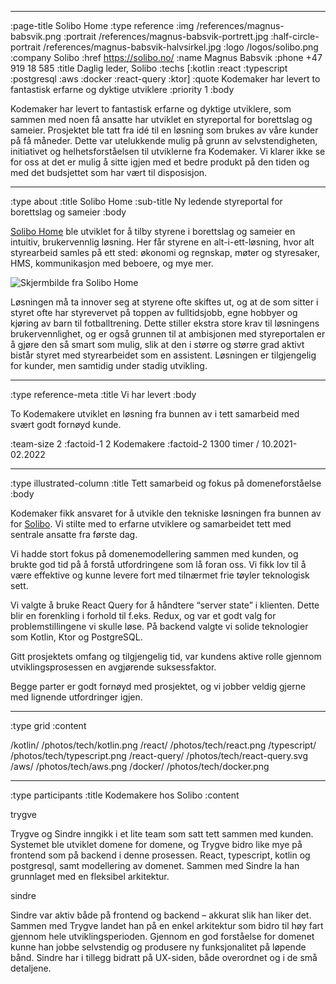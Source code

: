 --------------------------------------------------------------------------------
:page-title Solibo Home
:type reference
:img /references/magnus-babsvik.png
:portrait /references/magnus-babsvik-portrett.jpg
:half-circle-portrait /references/magnus-babsvik-halvsirkel.jpg
:logo /logos/solibo.png
:company Solibo
:href https://solibo.no/
:name Magnus Babsvik
:phone +47 919 18 585
:title Daglig leder, Solibo
:techs [:kotlin :react :typescript :postgresql :aws :docker :react-query :ktor]
:quote Kodemaker har levert to fantastisk erfarne og dyktige utviklere
:priority 1
:body

Kodemaker har levert to fantastisk erfarne og dyktige utviklere, som sammen med noen få ansatte har utviklet
en styreportal for borettslag og sameier. Prosjektet ble tatt fra idé til en løsning som brukes av våre kunder på få
måneder. Dette var utelukkende mulig på grunn av selvstendigheten, initiativet og helhetsforståelsen til utviklerne fra
Kodemaker. Vi klarer ikke se for oss at det er mulig å sitte igjen med et bedre produkt på den tiden og med det
budsjettet som har vært til disposisjon.

--------------------------------------------------------------------------------
:type about
:title Solibo Home
:sub-title Ny ledende styreportal for borettslag og sameier
:body

[Solibo Home](https://home.solibo.no/) ble utviklet for å tilby styrene i borettslag og sameier en intuitiv,
brukervennlig løsning. Her får styrene en alt-i-ett-løsning, hvor alt styrearbeid samles på ett sted: økonomi
og regnskap, møter og styresaker, HMS, kommunikasjon med beboere, og mye mer.

![Skjermbilde fra Solibo Home](/illustrations/references/solibohome.png)

Løsningen må ta innover seg at styrene ofte
skiftes ut, og at de som sitter i styret ofte har styrevervet på toppen av fulltidsjobb, egne hobbyer og kjøring av barn
til fotballtrening. Dette stiller ekstra store krav til løsningens brukervennlighet, og er også grunnen til at
ambisjonen med styreportalen er å gjøre den så smart som mulig, slik at den i større og større grad aktivt bistår styret
med styrearbeidet som en assistent. Løsningen er tilgjengelig for kunder, men samtidig under stadig utvikling.


--------------------------------------------------------------------------------
:type reference-meta
:title Vi har levert
:body

To Kodemakere utviklet en løsning fra bunnen av i tett samarbeid med svært godt fornøyd kunde.

:team-size 2
:factoid-1 2 Kodemakere
:factoid-2 1300 timer / 10.2021-02.2022

--------------------------------------------------------------------------------

:type illustrated-column
:title Tett samarbeid og fokus på domeneforståelse
:body

Kodemaker fikk ansvaret for å utvikle den tekniske løsningen fra bunnen av for [Solibo](https://solibo.no/). Vi stilte med to erfarne
utviklere og samarbeidet tett med sentrale ansatte fra første dag.

Vi hadde stort fokus på domenemodellering sammen med kunden, og brukte god tid på å forstå utfordringene som lå foran
oss. Vi fikk lov til å være effektive og kunne levere fort med tilnærmet frie tøyler teknologisk sett.

Vi valgte å bruke React Query for å håndtere “server state” i klienten. Dette blir en forenkling i forhold til f.eks.
Redux, og var et godt valg for problemstillingene vi skulle løse. På backend valgte vi solide teknologier som Kotlin,
Ktor og PostgreSQL.

Gitt prosjektets omfang og tilgjengelig tid, var kundens aktive rolle gjennom utviklingsprosessen en avgjørende
suksessfaktor.

Begge parter er godt fornøyd med prosjektet, og vi jobber veldig gjerne med lignende utfordringer igjen.

--------------------------------------------------------------------------------
:type grid
:content

/kotlin/                           /photos/tech/kotlin.png
/react/                            /photos/tech/react.png
/typescript/                       /photos/tech/typescript.png
/react-query/                      /photos/tech/react-query.svg
/aws/                              /photos/tech/aws.png
/docker/                           /photos/tech/docker.png

--------------------------------------------------------------------------------

:type participants
:title Kodemakere hos Solibo
:content

trygve

Trygve og Sindre inngikk i et lite team som satt tett sammen med kunden. Systemet ble utviklet domene for domene, og
Trygve bidro like mye på frontend som på backend i denne prosessen. React, typescript, kotlin og postgresql, samt
modellering av domenet. Sammen med Sindre la han grunnlaget med en fleksibel arkitektur.

sindre

Sindre var aktiv både på frontend og backend – akkurat slik han liker det. Sammen med Trygve landet han på en enkel
arkitektur som bidro til høy fart gjennom hele utviklingsperioden. Gjennom en god forståelse for domenet kunne han jobbe
selvstendig og produsere ny funksjonalitet på løpende bånd. Sindre har i tillegg bidratt på UX-siden, både overordnet og
i de små detaljene.
